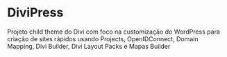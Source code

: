 # DiviPress
Projeto child theme do Divi com foco na customização do WordPress para criação de sites rápidos usando Projects, OpenIDConnect, Domain Mapping, Divi Builder, Divi Layout Packs e Mapas Builder
